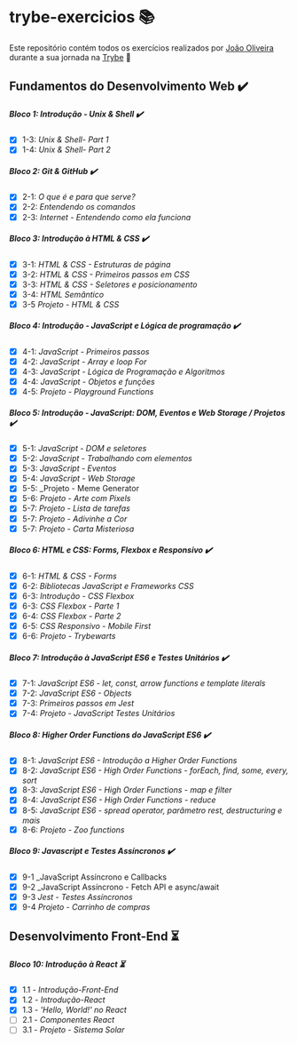 # trybe-exercicios :books:
Este repositório contém todos os exercícios realizados por [João Oliveira](www.linkedin.com/in/joão-oliveira-14a27b1a0) durante a sua jornada na [Trybe](https://www.betrybe.com/) 🚀

## Fundamentos do Desenvolvimento Web ✔️

##### Bloco 1: Introdução - Unix & Shell ✔️

- [x] 1-3: _Unix & Shell- Part 1_ 
- [x] 1-4: _Unix & Shell- Part 2_ 

##### Bloco 2: Git & GitHub ✔️

- [x] 2-1: _O que é e para que serve?_
- [x] 2-2: _Entendendo os comandos_
- [x] 2-3: _Internet - Entendendo como ela funciona_

##### Bloco 3: Introdução à HTML & CSS ✔️

- [x] 3-1: _HTML & CSS - Estruturas de página_ 
- [x] 3-2: _HTML & CSS - Primeiros passos em CSS_ 
- [x] 3-3: _HTML & CSS - Seletores e posicionamento_
- [x] 3-4: _HTML Semântico_
- [x] 3-5 _Projeto - HTML & CSS_

##### Bloco 4: Introdução - JavaScript e Lógica de programação ✔️

- [x] 4-1: _JavaScript - Primeiros passos_
- [x] 4-2: _JavaScript - Array e loop For_
- [x] 4-3: _JavaScript - Lógica de Programação e Algoritmos_
- [x] 4-4: _JavaScript - Objetos e funções_
- [x] 4-5: _Projeto - Playground Functions_

##### Bloco 5: Introdução - JavaScript: DOM, Eventos e Web Storage / Projetos ✔️

- [x] 5-1: _JavaScript - DOM e seletores_
- [x] 5-2: _JavaScript - Trabalhando com elementos_
- [x] 5-3: _JavaScript - Eventos_
- [x] 5-4: _JavaScript - Web Storage_
- [x] 5-5: _Projeto - Meme Generator
- [x] 5-6: _Projeto - Arte com Pixels_
- [x] 5-7: _Projeto - Lista de tarefas_
- [x] 5-7: _Projeto - Adivinhe a Cor_
- [x] 5-7: _Projeto - Carta Misteriosa_

##### Bloco 6: HTML e CSS: Forms, Flexbox e Responsivo ✔️

- [x] 6-1: _HTML & CSS - Forms_
- [x] 6-2: _Bibliotecas JavaScript e Frameworks CSS_
- [x] 6-3: _Introdução - CSS Flexbox_
- [x] 6-3: _CSS Flexbox - Parte 1_
- [x] 6-4: _CSS Flexbox - Parte 2_
- [x] 6-5: _CSS Responsivo - Mobile First_
- [x] 6-6: _Projeto - Trybewarts_

##### Bloco 7: Introdução à JavaScript ES6 e Testes Unitários ✔️

- [x] 7-1: _JavaScript ES6 - let, const, arrow functions e template literals_
- [x] 7-2: _JavaScript ES6 - Objects_
- [x] 7-3: _Primeiros passos em Jest_
- [x] 7-4: _Projeto - JavaScript Testes Unitários_

##### Bloco 8: Higher Order Functions do JavaScript ES6 ✔️

- [x] 8-1: _JavaScript ES6 - Introdução a Higher Order Functions_ 
- [x] 8-2: _JavaScript ES6 - High Order Functions - forEach, find, some, every, sort_
- [x] 8-3: _JavaScript ES6 - High Order Functions - map e filter_
- [x] 8-4: _JavaScript ES6 - High Order Functions - reduce_
- [x] 8-5: _JavaScript ES6 - spread operator, parâmetro rest, destructuring e mais_
- [x] 8-6: _Projeto - Zoo functions_

##### Bloco 9: Javascript e Testes Assíncronos ✔️

- [x] 9-1 _JavaScript Assíncrono e Callbacks
- [x] 9-2 _JavaScript Assíncrono  - Fetch API e async/await
- [x] 9-3 _Jest - Testes Assíncronos_
- [x] 9-4 _Projeto - Carrinho de compras_ 

## Desenvolvimento Front-End ⏳

##### Bloco 10: Introdução à React ⏳

- [x] 1.1 - _Introdução-Front-End_
- [x] 1.2 - _Introdução-React_
- [x] 1.3 - _'Hello, World!' no React_
- [ ] 2.1 - _Componentes React_ 
- [ ] 3.1 - _Projeto - Sistema Solar_ 

